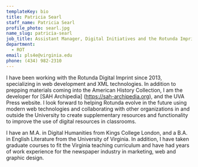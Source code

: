 ```yaml
---
templateKey: bio
title: Patricia Searl
staff_name: Patricia Searl
profile_photo: searl.jpg
name_slug: patricia-searl
job_title: Assistant Manager, Digital Initiatives and the Rotunda Imprint
department:
  - ROT
email: pls4e​@​virginia.edu
phone: (434) 982-2310
---
```

I have been working with the Rotunda Digital Imprint since 2013, specializing in web development and XML technologies. In addition to prepping materials coming into the American History Collection, I am the developer for [SAH Archipedia] (https://sah-archipedia.org), and the UVA Press website. I look forward to helping Rotunda evolve in the future using modern web technologies and collaborating with other organizations in and outside the University to create supplementary resources and functionality to improve the use of digital resources in classrooms. 

I have an M.A. in Digital Humanities from Kings College London, and a B.A. in English Literature from the University of Virginia. In addition, I have taken graduate courses to fit the Virginia teaching curriculum and have had years of work experience for the newspaper industry in marketing, web and graphic design. 